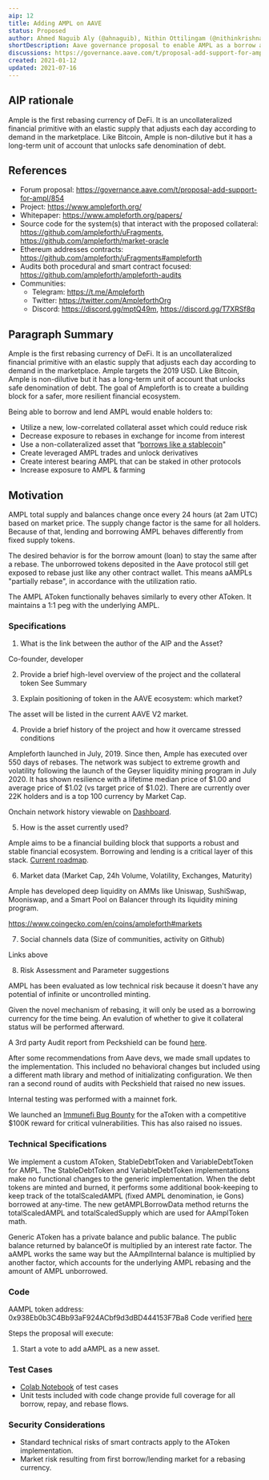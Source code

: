 ```yaml
---
aip: 12
title: Adding AMPL on AAVE
status: Proposed
author: Ahmed Naguib Aly (@ahnaguib), Nithin Ottilingam (@nithinkrishna), Brandon Iles (@brandoniles)
shortDescription: Aave governance proposal to enable AMPL as a borrow asset
discussions: https://governance.aave.com/t/proposal-add-support-for-ampl/854
created: 2021-01-12
updated: 2021-07-16
---
```


## AIP rationale

Ample is the first rebasing currency of DeFi. It is an uncollateralized financial primitive with an elastic supply that adjusts each day according to demand in the marketplace. Like Bitcoin, Ample is non-dilutive but it has a long-term unit of account that unlocks safe denomination of debt.

## References

- Forum proposal: https://governance.aave.com/t/proposal-add-support-for-ampl/854
- Project: https://www.ampleforth.org/
- Whitepaper: https://www.ampleforth.org/papers/
- Source code for the system(s) that interact with the proposed collateral: https://github.com/ampleforth/uFragments, https://github.com/ampleforth/market-oracle
- Ethereum addresses contracts: https://github.com/ampleforth/uFragments#ampleforth
- Audits both procedural and smart contract focused: https://github.com/ampleforth/ampleforth-audits
- Communities:
  * Telegram: https://t.me/Ampleforth
  * Twitter: https://twitter.com/AmpleforthOrg
  * Discord: https://discord.gg/mptQ49m, https://discord.gg/T7XRSf8q

## Paragraph Summary
Ample is the first rebasing currency of DeFi. It is an uncollateralized financial primitive with an elastic supply that adjusts each day according to demand in the marketplace. Ample targets the 2019 USD. Like Bitcoin, Ample is non-dilutive but it has a long-term unit of account that unlocks safe denomination of debt. The goal of Ampleforth is to create a building block for a safer, more resilient financial ecosystem.

Being able to borrow and lend AMPL would enable holders to:

- Utilize a new, low-correlated collateral asset which could reduce risk
- Decrease exposure to rebases in exchange for income from interest
- Use a non-collateralized asset that “[borrows like a stablecoin](https://medium.com/ampleforth/elastic-finance-lending-213e02de0583)"
- Create leveraged AMPL trades and unlock derivatives
- Create interest bearing AMPL that can be staked in other protocols
- Increase exposure to AMPL & farming

## Motivation
AMPL total supply and balances change once every 24 hours (at 2am UTC) based on market price. The supply change factor is the same for all holders. Because of that, lending and borrowing AMPL behaves differently from fixed supply tokens.

The desired behavior is for the borrow amount (loan) to stay the same after a rebase. The unborrowed tokens deposited in the Aave protocol still get exposed to rebase just like any other contract wallet. This means aAMPLs "partially rebase", in accordance with the utilization ratio.

The AMPL AToken functionally behaves similarly to every other AToken. It maintains a 1:1 peg with the underlying AMPL.

### Specifications

1. What is the link between the author of the AIP and the Asset?

Co-founder, developer

2. Provide a brief high-level overview of the project and the collateral token
See Summary

3. Explain positioning of token in the AAVE ecosystem: which market?

The asset will be listed in the current AAVE V2 market.

4. Provide a brief history of the project and how it overcame stressed conditions

Ampleforth launched in July, 2019. Since then, Ample has executed over 550 days of rebases. The network was subject to extreme growth and volatility following the launch of the Geyser liquidity mining program in July 2020. It has shown resilience with a lifetime median price of $1.00 and average price of $1.02 (vs target price of $1.02). There are currently over 22K holders and is a top 100 currency by Market Cap.

Onchain network history viewable on [Dashboard](https://www.ampleforth.org/dashboard/).

5. How is the asset currently used?

Ample aims to be a financial building block that supports a robust and stable financial ecosystem. Borrowing and lending is a critical layer of this stack. [Current roadmap](https://www.ampleforth.org/roadmap/).

6. Market data (Market Cap, 24h Volume, Volatility, Exchanges, Maturity)

Ample has developed deep liquidity on AMMs like Uniswap, SushiSwap, Mooniswap, and a Smart Pool on Balancer through its liquidity mining program.

https://www.coingecko.com/en/coins/ampleforth#markets

7. Social channels data (Size of communities, activity on Github)

Links above

8. Risk Assessment and Parameter suggestions

AMPL has been evaluated as low technical risk because it doesn't have any potential of infinite or uncontrolled minting.

Given the novel mechanism of rebasing, it will only be used as a borrowing currency for the time being. An evalution of whether to give it collateral status will be performed afterward.

A 3rd party Audit report from Peckshield can be found [here](https://github.com/aave/protocol-v2/blob/50290685aa3b68eea18f4a908748aafb05db96ab/audits/PeckShield-Audit-Report-aAMPL-v1.0.pdf).

After some recommendations from Aave devs, we made small updates to the implementation. This included no behavioral changes but included using a different math library and method of initializating configuration. We then ran a second round of audits with Peckshield that raised no new issues.

Internal testing was performed with a mainnet fork.

We launched an [Immunefi Bug Bounty](https://immunefi.com/bounty/ampleforth/) for the aToken with a competitive $100K reward for critical vulnerabilities. This has also raised no issues.

### Technical Specifications

We implement a custom AToken, StableDebtToken and VariableDebtToken for AMPL. The StableDebtToken and VariableDebtToken implementations make no functional changes to the generic implementation. When the debt tokens are minted and burned, it performs some additional book-keeping to keep track of the totalScaledAMPL (fixed AMPL denomination, ie Gons) borrowed at any-time. The new getAMPLBorrowData method returns the totalScaledAMPL and totalScaledSupply which are used for AAmplToken math.

Generic AToken has a private balance and public balance. The public balance returned by balanceOf is multiplied by an interest rate factor. The aAMPL works the same way but the AAmplInternal balance is multiplied by another factor, which accounts for the underlying AMPL rebasing and the amount of AMPL unborrowed.

### Code
AAMPL token address: 0x938Eb0b3C4Bb93aF924ACbf9d3dBD444153F7Ba8
Code verified [here](https://etherscan.io/address/0x938Eb0b3C4Bb93aF924ACbf9d3dBD444153F7Ba8#code)

Steps the proposal will execute:
1. Start a vote to add aAMPL as a new asset.

### Test Cases
- [Colab Notebook](https://colab.research.google.com/drive/1a4zd7UL-U5Xrme9b0X5B39nJzjrFwfG1?usp=sharing) of test cases
- Unit tests included with code change provide full coverage for all borrow, repay, and rebase flows.

### Security Considerations
- Standard technical risks of smart contracts apply to the AToken implementation.
- Market risk resulting from first borrow/lending market for a rebasing currency.
